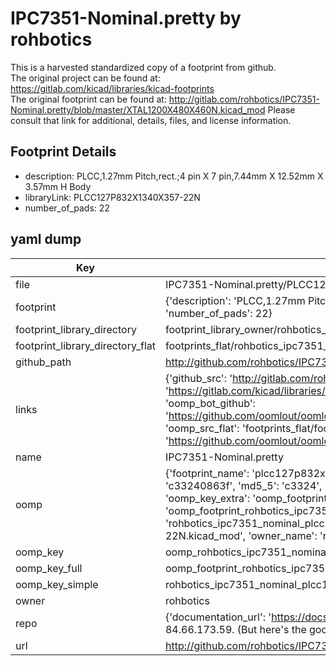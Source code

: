 # IPC7351-Nominal.pretty by rohbotics  
This is a harvested standardized copy of a footprint from github.  
The original project can be found at:  
https://gitlab.com/kicad/libraries/kicad-footprints  
The original footprint can be found at:
http://gitlab.com/rohbotics/IPC7351-Nominal.pretty/blob/master/XTAL1200X480X460N.kicad_mod
Please consult that link for additional, details, files, and license information.  
## Footprint Details
* description: PLCC,1.27mm Pitch,rect.;4 pin X 7 pin,7.44mm X 12.52mm X 3.57mm H Body  
* libraryLink: PLCC127P832X1340X357-22N  
* number_of_pads: 22  
## yaml dump  
| Key | Value |  
| --- | --- |  
| file | IPC7351-Nominal.pretty/PLCC127P832X1340X357-22N.kicad_mod |  
| footprint | {'description': 'PLCC,1.27mm Pitch,rect.;4 pin X 7 pin,7.44mm X 12.52mm X 3.57mm H Body', 'libraryLink': 'PLCC127P832X1340X357-22N', 'number_of_pads': 22} |  
| footprint_library_directory | footprint_library_owner/rohbotics_IPC7351-Nominal.pretty |  
| footprint_library_directory_flat | footprints_flat/rohbotics_ipc7351_nominal_plcc127p832x1340x357_22n/working |  
| github_path | http://github.com/rohbotics/IPC7351-Nominal.pretty/blob/master/PLCC127P832X1340X357-22N.kicad_mod |  
| links | {'github_src': 'http://gitlab.com/rohbotics/IPC7351-Nominal.pretty/blob/master/XTAL1200X480X460N.kicad_mod', 'github_src_repo': 'https://gitlab.com/kicad/libraries/kicad-footprints', 'oomp_bot': 'footprints/rohbotics_ipc7351_nominal_plcc127p832x1340x357_22n/working', 'oomp_bot_github': 'https://github.com/oomlout/oomlout_oomp_footprint_bot/tree/main/footprints/rohbotics_ipc7351_nominal_plcc127p832x1340x357_22n/working', 'oomp_src_flat': 'footprints_flat/footprints_flat/rohbotics_ipc7351_nominal_plcc127p832x1340x357_22n/working', 'oomp_src_flat_github': 'https://github.com/oomlout/oomlout_oomp_footprint_src/tree/main/footprints_flat/rohbotics_ipc7351_nominal_plcc127p832x1340x357_22n/working'} |  
| name | IPC7351-Nominal.pretty |  
| oomp | {'footprint_name': 'plcc127p832x1340x357_22n', 'library_name': 'ipc7351_nominal', 'md5': 'c33240863f4bf4afe25fcc1137863d6c', 'md5_10': 'c33240863f', 'md5_5': 'c3324', 'md5_6': 'c33240', 'oomp_key': 'oomp_rohbotics_ipc7351_nominal_plcc127p832x1340x357_22n', 'oomp_key_extra': 'oomp_footprint_rohbotics_ipc7351_nominal_plcc127p832x1340x357_22n', 'oomp_key_full': 'oomp_footprint_rohbotics_ipc7351_nominal_plcc127p832x1340x357_22n_c33240', 'oomp_key_simple': 'rohbotics_ipc7351_nominal_plcc127p832x1340x357_22n', 'original_filename': 'IPC7351-Nominal.pretty/PLCC127P832X1340X357-22N.kicad_mod', 'owner_name': 'rohbotics'} |  
| oomp_key | oomp_rohbotics_ipc7351_nominal_plcc127p832x1340x357_22n |  
| oomp_key_full | oomp_footprint_rohbotics_ipc7351_nominal_plcc127p832x1340x357_22n |  
| oomp_key_simple | rohbotics_ipc7351_nominal_plcc127p832x1340x357_22n |  
| owner | rohbotics |  
| repo | {'documentation_url': 'https://docs.github.com/rest/overview/resources-in-the-rest-api#rate-limiting', 'message': "API rate limit exceeded for 84.66.173.59. (But here's the good news: Authenticated requests get a higher rate limit. Check out the documentation for more details.)"} |  
| url | http://github.com/rohbotics/IPC7351-Nominal.pretty |  

